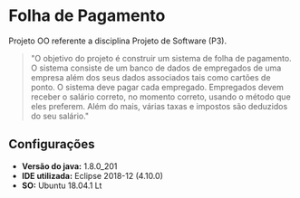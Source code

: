 # Folha de Pagamento
Projeto OO referente a disciplina Projeto de Software (P3). 

>"O objetivo do projeto é construir um sistema de folha de pagamento. O sistema consiste de um
banco de dados de empregados de uma empresa além dos seus dados associados tais como cartões
de ponto. O sistema deve pagar cada empregado. Empregados devem receber o salário correto, no
momento correto, usando o método que eles preferem. Além do mais, várias taxas e impostos são
deduzidos do seu salário."

## Configurações
* **Versão do java:** 1.8.0_201
* **IDE utilizada:** Eclipse 2018-12 (4.10.0)
* **SO:** Ubuntu 18.04.1 Lt
